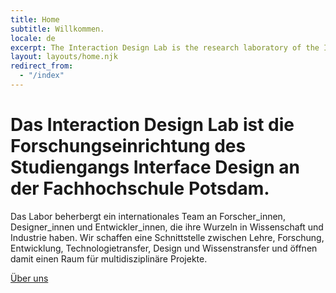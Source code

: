 ```yaml
---
title: Home
subtitle: Willkommen.
locale: de
excerpt: The Interaction Design Lab is the research laboratory of the Interface Design Programme at the University of Applied Sciences in Potsdam, Germany. The lab is a space for international interaction design experts from industry and academia. It provides an interface between education, research and development, transfer of technology, design and knowledge and creates a space for multidisciplinary projects.
layout: layouts/home.njk
redirect_from:
  - "/index"
---
```



# Das <span class="highlight">Interaction Design Lab</span> ist die Forschungs&shy;einrichtung des Studiengangs Interface Design an der Fachhochschule Potsdam.

Das Labor beherbergt ein internationales Team an Forscher_innen, Designer_innen und Entwickler_innen, die ihre Wurzeln in Wissenschaft und Industrie haben. Wir schaffen eine Schnittstelle zwischen Lehre, Forschung, Entwicklung, Technologietransfer, Design und Wissenstransfer und öffnen damit einen Raum für multidisziplinäre Projekte.

<a href="/{{locale}}/about/">Über uns</a>